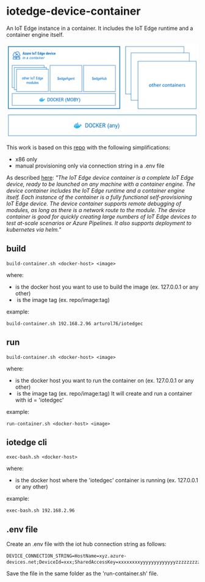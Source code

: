 # iotedge-device-container
An IoT Edge instance in a container.
It includes the IoT Edge runtime and a container engine itself.

![text](./doc/images/diagram.png)

This work is based on this [repo](https://github.com/toolboc/azure-iot-edge-device-container) with the following simplifications:
* x86 only
* manual provisioning only via connection string in a .env file 

As described [here](https://docs.microsoft.com/en-us/azure/iot-edge/development-environment#iot-edge-device-container):
*"The IoT Edge device container is a complete IoT Edge device, ready to be launched on any machine with a container engine. The device container includes the IoT Edge runtime and a container engine itself. Each instance of the container is a fully functional self-provisioning IoT Edge device. The device container supports remote debugging of modules, as long as there is a network route to the module. The device container is good for quickly creating large numbers of IoT Edge devices to test at-scale scenarios or Azure Pipelines. It also supports deployment to kubernetes via helm."*

## build
```
build-container.sh <docker-host> <image>
```
where:
* <docker-host> is the docker host you want to use to build the image (ex. 127.0.0.1 or any other)
* <image> is the image tag (ex. repo/image:tag)

example:
```
build-container.sh 192.168.2.96 arturol76/iotedgec
```

## run
```
build-container.sh <docker-host> <image>
```
where:
* <docker-host> is the docker host you want to run the container on (ex. 127.0.0.1 or any other)
* <image> is the image tag (ex. repo/image:tag)
It will create and run a container with id = 'iotedgec'

example:
```
run-container.sh <docker-host> <image>
```


## iotedge cli
```
exec-bash.sh <docker-host>
```
where:
* <docker-host> is the docker host where the 'iotedgec' container is running (ex. 127.0.0.1 or any other)

example:
```
exec-bash.sh 192.168.2.96
```

## .env file
Create an .env file with the iot hub connection string as follows:
```
DEVICE_CONNECTION_STRING=HostName=xyz.azure-devices.net;DeviceId=xxx;SharedAccessKey=xxxxxxxxyyyyyyyyyyyyyzzzzzzzzz
```
Save the file in the same folder as the 'run-container.sh' file.
